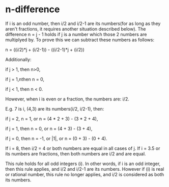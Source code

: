 # n-difference

If i is an odd number, then i/2 and i/2-1 are its numbers(for as long as they aren't fractions, it requires another situation described below). The difference n = j - 1 holds if j is a number which those 2 numbers are multiplyed by. To prove this we can subtract these numbers as follows: 

 n = ((i/2)*j + (i/2-1)) - ((i/2-1)*j + (i/2)) 

 Additionally:

  if j > 1, then n>0, 

  if j = 1,nthen n = 0, 

  if j < 1, then n < 0. 

 However, when i is even or a fraction, the numbers are: i/2. 

 E.g. 7 is i, (4,3) are its numbers(i/2, i/2-1), then:

  if j = 2, n = 1, or n = (4 * 2 + 3) - (3 * 2 + 4), 

  if j = 1, then n = 0, or n = (4 + 3) - (3 + 4), 

  if j = 0, then n = -1, or |1|, or n = (0 + 3) - (0 + 4). 

 If i = 8, then i/2 = 4 or both numbers are equal in all cases of j. If i = 3.5 or its numbers are fractions, then both numbers are i/2 and are equal.

 This rule holds for all odd integers (i). In other words, if i is an odd integer, then this rule applies, and i/2 and i/2-1 are its numbers. However if (i) is real or rational number, this rule no longer applies, and i/2 is considered as both its numbers.
